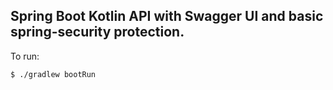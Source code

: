 ## Spring Boot Kotlin API with Swagger UI and basic spring-security protection.

To run:

```
$ ./gradlew bootRun
```

